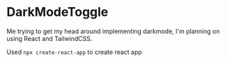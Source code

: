 # DarkModeToggle

Me trying to get my head around implementing darkmode, I'm planning on using React and TailwindCSS.

Used `npx create-react-app` to create react app